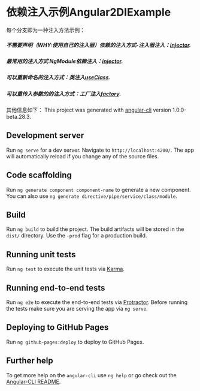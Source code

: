 
# 依赖注入示例Angular2DIExample
每个分支即为一种注入方法示例：

##### 不需要声明（WHY:使用自己的注入器）依赖的注入方式-注入器注入：[injector](https://github.com/myoneray/Angular2-DI-example/tree/injector).
##### 最常用的注入方式  NgModule依赖注入：[injector](https://github.com/myoneray/Angular2-DI-example/tree/NgModule).
##### 可以重新命名的注入方式：类注入[useClass](https://github.com/myoneray/Angular2-DI-example/tree/class).
##### 可以重传入参数的的注入方式：工厂注入[factory](https://github.com/myoneray/Angular2-DI-example/tree/factory).



其他信息如下：
This project was generated with [angular-cli](https://github.com/angular/angular-cli) version 1.0.0-beta.28.3.

## Development server
Run `ng serve` for a dev server. Navigate to `http://localhost:4200/`. The app will automatically reload if you change any of the source files.

## Code scaffolding

Run `ng generate component component-name` to generate a new component. You can also use `ng generate directive/pipe/service/class/module`.

## Build

Run `ng build` to build the project. The build artifacts will be stored in the `dist/` directory. Use the `-prod` flag for a production build.

## Running unit tests

Run `ng test` to execute the unit tests via [Karma](https://karma-runner.github.io).

## Running end-to-end tests

Run `ng e2e` to execute the end-to-end tests via [Protractor](http://www.protractortest.org/).
Before running the tests make sure you are serving the app via `ng serve`.

## Deploying to GitHub Pages

Run `ng github-pages:deploy` to deploy to GitHub Pages.

## Further help

To get more help on the `angular-cli` use `ng help` or go check out the [Angular-CLI README](https://github.com/angular/angular-cli/blob/master/README.md).

